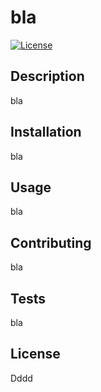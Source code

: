 # bla
  [![License](https://img.shields.io/badge/License-Apache%202.0-blue.svg)](https://opensource.org/licenses/Apache-2.0)

## Description
bla

## Installation
bla

## Usage
bla

## Contributing
bla

## Tests
bla

## License
Dddd
